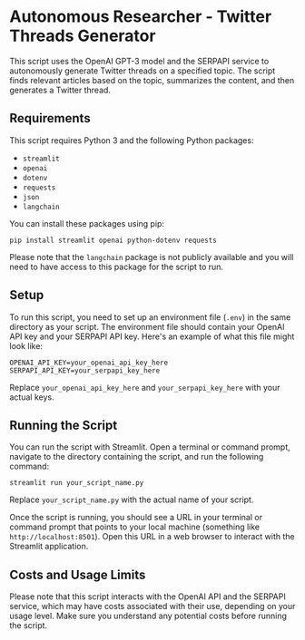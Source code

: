 # Autonomous Researcher - Twitter Threads Generator

This script uses the OpenAI GPT-3 model and the SERPAPI service to autonomously generate Twitter threads on a specified topic. The script finds relevant articles based on the topic, summarizes the content, and then generates a Twitter thread.

## Requirements

This script requires Python 3 and the following Python packages:

- `streamlit`
- `openai`
- `dotenv`
- `requests`
- `json`
- `langchain`

You can install these packages using pip:

`pip install streamlit openai python-dotenv requests`


Please note that the `langchain` package is not publicly available and you will need to have access to this package for the script to run.

## Setup

To run this script, you need to set up an environment file (`.env`) in the same directory as your script. The environment file should contain your OpenAI API key and your SERPAPI API key. Here's an example of what this file might look like:

`OPENAI_API_KEY=your_openai_api_key_here`
`SERPAPI_API_KEY=your_serpapi_key_here`


Replace `your_openai_api_key_here` and `your_serpapi_key_here` with your actual keys.

## Running the Script

You can run the script with Streamlit. Open a terminal or command prompt, navigate to the directory containing the script, and run the following command:

`streamlit run your_script_name.py`


Replace `your_script_name.py` with the actual name of your script.

Once the script is running, you should see a URL in your terminal or command prompt that points to your local machine (something like `http://localhost:8501`). Open this URL in a web browser to interact with the Streamlit application.

## Costs and Usage Limits

Please note that this script interacts with the OpenAI API and the SERPAPI service, which may have costs associated with their use, depending on your usage level. Make sure you understand any potential costs before running the script.
